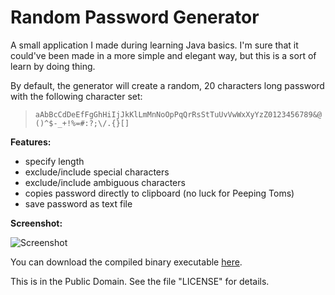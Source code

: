 # Random Password Generator
A small application I made during learning Java basics. I'm sure that it could've been made in a more simple and elegant way, but this is a sort of learn by doing thing.

By default, the generator will create a random, 20 characters long password with the following character set:

> ```aAbBcCdDeEfFgGhHiIjJkKlLmMnNoOpPqQrRsStTuUvVwWxXyYzZ0123456789&@()^$-_+!%=#:?;\/.{}[]```

**Features:**
* specify length
* exclude/include special characters
* exclude/include ambiguous characters
* copies password directly to clipboard (no luck for Peeping Toms)
* save password as text file

**Screenshot:**

![Screenshot](http://i.imgur.com/zMiQZYw.png)

You can download the compiled binary executable [here](http://paszternak.me/notes/rpwg.zip).

This is in the Public Domain. See the file "LICENSE" for details.
